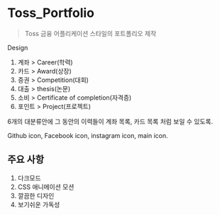 # Toss_Portfolio

> Toss 금융 어플리케이션 스타일의 포트폴리오 제작

Design

1. 계좌 > Career(학력)
2. 카드 > Award(상장)
3. 증권 > Competition(대회)
4. 대출 > thesis(논문)
5. 소비 > Certificate of completion(자격증)
6. 포인트 > Project(프로젝트)

6개의 대분류안에 그 동안의 이력들이 계좌 목록, 카드 목록 처럼 보일 수 있도록.

Github icon, Facebook icon, instagram icon, main icon.

## 주요 사항

1. 다크모드
2. CSS 애니메이션 모션
3. 깔끔한 디자인
4. 보기쉬운 가독성
